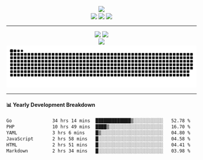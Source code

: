 <p align="center">
  <img src="https://readme-typing-svg.herokuapp.com?font=Fira+Code&pause=1000&color=FF69B4&center=true&vCenter=true&width=435&lines=%F0%9F%8F%B3%EF%B8%8F%E2%80%8D%E2%9A%A7%EF%B8%8F+BaiYi's+GitHub+Profile+%F0%9F%8F%B3%EF%B8%8F%E2%80%8D%E2%9A%A7%EF%B8%8F" />
  <br>
  <a href="https://mtf.wiki/"><img src="https://img.shields.io/static/v1?label=Gender&message=Male-To-Female&color=ff69b4&style=for-the-badge" /></a>
  <a href="https://github.com/WhiteElytra"><img src="https://img.shields.io/github/followers/WhiteElytra?label=github%20followers&logo=github&style=for-the-badge" /></a>
  <a href="https://twitter.com/WhiteElytra"><img src="https://img.shields.io/twitter/follow/WhiteElytra?label=twitter%20%40WhiteElytra&logo=twitter&style=for-the-badge" /></a>
</p>

-----

<p align="center">
  <img src="https://github-readme-stats.vercel.app/api?username=WhiteElytra&count_private=true&show_icons=true&theme=buefy" width="400" />
  <img src="https://streak-stats.demolab.com/?user=WhiteElytra" width="400" />
  <br>
  <img src="https://activity-graph.herokuapp.com/graph?username=WhiteElytra&theme=minimal" />
  <br>
  <img src="https://github.com/WhiteElytra/WhiteElytra/raw/output/github-contribution-grid-snake.svg" />
</p>

-----

#### 📊 Yearly Development Breakdown

<!--START_SECTION:waka-->

```text
Go               34 hrs 14 mins  █████████████▒░░░░░░░░░░░   52.78 %
PHP              10 hrs 49 mins  ████▒░░░░░░░░░░░░░░░░░░░░   16.70 %
YAML             3 hrs 6 mins    █▒░░░░░░░░░░░░░░░░░░░░░░░   04.80 %
JavaScript       2 hrs 58 mins   █░░░░░░░░░░░░░░░░░░░░░░░░   04.58 %
HTML             2 hrs 51 mins   █░░░░░░░░░░░░░░░░░░░░░░░░   04.41 %
Markdown         2 hrs 34 mins   █░░░░░░░░░░░░░░░░░░░░░░░░   03.98 %
```

<!--END_SECTION:waka-->
